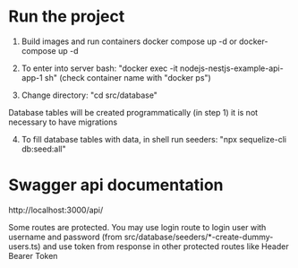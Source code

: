 # Run the project

1. Build images and run containers
docker compose up -d 
or 
docker-compose up -d

2. To enter into server bash: "docker exec -it nodejs-nestjs-example-api-app-1 sh" (check container name with "docker ps")

3. Change directory: "cd src/database"

Database tables will be created programmatically (in step 1) it is not necessary
to have migrations

4. To fill database tables with data, in shell run seeders: "npx sequelize-cli db:seed:all"

# Swagger api documentation

http://localhost:3000/api/

Some routes are protected. You may use login route to login user with username and password (from src/database/seeders/*-create-dummy-users.ts) and use token from response in other protected routes like Header Bearer Token
